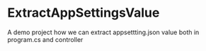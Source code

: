 # ExtractAppSettingsValue
A demo project how we can extract appsettting.json value both in program.cs and controller
